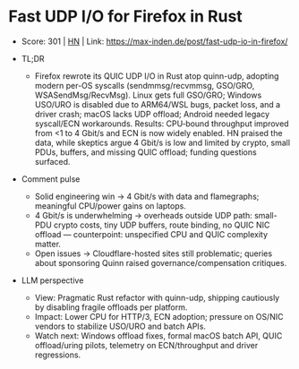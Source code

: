# Fast UDP I/O for Firefox in Rust

- Score: 301 | [HN](https://news.ycombinator.com/item?id=45387462) | Link: https://max-inden.de/post/fast-udp-io-in-firefox/

- TL;DR
    - Firefox rewrote its QUIC UDP I/O in Rust atop quinn-udp, adopting modern per-OS syscalls (sendmmsg/recvmmsg, GSO/GRO, WSASendMsg/RecvMsg). Linux gets full GSO/GRO; Windows USO/URO is disabled due to ARM64/WSL bugs, packet loss, and a driver crash; macOS lacks UDP offload; Android needed legacy syscall/ECN workarounds. Results: CPU‑bound throughput improved from <1 to 4 Gbit/s and ECN is now widely enabled. HN praised the data, while skeptics argue 4 Gbit/s is low and limited by crypto, small PDUs, buffers, and missing QUIC offload; funding questions surfaced.

- Comment pulse
    - Solid engineering win → 4 Gbit/s with data and flamegraphs; meaningful CPU/power gains on laptops.
    - 4 Gbit/s is underwhelming → overheads outside UDP path: small-PDU crypto costs, tiny UDP buffers, route binding, no QUIC NIC offload — counterpoint: unspecified CPU and QUIC complexity matter.
    - Open issues → Cloudflare-hosted sites still problematic; queries about sponsoring Quinn raised governance/compensation critiques.

- LLM perspective
    - View: Pragmatic Rust refactor with quinn-udp, shipping cautiously by disabling fragile offloads per platform.
    - Impact: Lower CPU for HTTP/3, ECN adoption; pressure on OS/NIC vendors to stabilize USO/URO and batch APIs.
    - Watch next: Windows offload fixes, formal macOS batch API, QUIC offload/uring pilots, telemetry on ECN/throughput and driver regressions.
